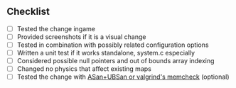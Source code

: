 <!-- What is the motivation for the changes of this pull request -->

## Checklist

- [ ] Tested the change ingame
- [ ] Provided screenshots if it is a visual change
- [ ] Tested in combination with possibly related configuration options
- [ ] Written a unit test if it works standalone, system.c especially
- [ ] Considered possible null pointers and out of bounds array indexing
- [ ] Changed no physics that affect existing maps
- [ ] Tested the change with [ASan+UBSan or valgrind's memcheck](https://github.com/ddnet/ddnet/#using-addresssanitizer--undefinedbehavioursanitizer-or-valgrinds-memcheck) (optional)
